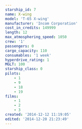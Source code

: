 ```yaml
---
starship_id: 7
name: X-wing
model: 'T-65 X-wing'
manufacturer: 'Incom Corporation'
cost_in_credits: 149999
length: 12
max_atmosphering_speed: 1050
crew: '1'
passengers: 0
cargo_capacity: 110
consumables: '1 week'
hyperdrive_rating: 1
MGLT: 100
starship_class: 0
pilots:
    - 1
    - 9
    - 18
    - 19
films:
    - 1
    - 2
    - 3
created: '2014-12-12 11:19:05'
edited: '2014-12-20 21:23:49'
---
```

